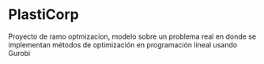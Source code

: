 # PlastiCorp
Proyecto de ramo optmizacion, modelo sobre un problema real en donde se implementan métodos de optimización en programación lineal usando Gurobi

